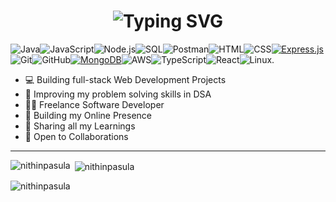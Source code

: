 <h1 align='center'>
<img src="https://readme-typing-svg.demolab.com?font=Fira+Code&weight=600&size=22&pause=1000&color=3F90F7&random=false&width=535&lines=%E2%9C%A8+Namaste%2C+I'm+Nithin.+You+are+Welcome!" alt="Typing SVG" />
</h1>

![Java](https://img.shields.io/badge/Java-ED8B00?style=for-the-badge&logo=Java&logoColor=white)![JavaScript](https://img.shields.io/badge/JavaScript-F7DF1E?style=for-the-badge&logo=javascript&logoColor=black)![Node.js](https://img.shields.io/badge/Node.js-43853D?style=for-the-badge&logo=node.js&logoColor=white)![SQL](https://img.shields.io/badge/SQL-CC2927?style=for-the-badge&logo=sql&logoColor=white)![Postman](https://img.shields.io/badge/Postman-FF6C37?style=for-the-badge&logo=postman&logoColor=white)![HTML](https://img.shields.io/badge/HTML5-E34F26?style=for-the-badge&logo=html5&logoColor=white)![CSS](https://img.shields.io/badge/CSS3-1572B6?style=for-the-badge&logo=css3&logoColor=white)[![Express.js](https://img.shields.io/badge/Express.js-%23404D59.svg?style=for-the-badge&logo=express&logoColor=white)](https://expressjs.com/)![Git](https://img.shields.io/badge/git-%23F05033.svg?style=for-the-badge&logo=git&logoColor=white)![GitHub](https://img.shields.io/badge/github-%23121011.svg?style=for-the-badge&logo=github&logoColor=white)[![MongoDB](https://img.shields.io/badge/MongoDB-13aa52?style=for-the-badge&logo=mongodb&logoColor=white)](https://www.mongodb.com/)![AWS](https://img.shields.io/badge/AWS-%23FF2900.svg?style=for-the-badge&logo=amazon-aws&logoColor=white)![TypeScript](https://img.shields.io/badge/TypeScript-D2691E?style=for-the-badge&logo=typescript&logoColor=white)![React](https://img.shields.io/badge/React-61DAFB?style=for-the-badge&logo=react&logoColor=black)![Linux](https://img.shields.io/badge/Linux-FCC624?style=for-the-badge&logo=linux&logoColor=black). 


- 💻 Building full-stack Web Development Projects
- 🧮 Improving my problem solving skills in DSA
- 👨‍💻 Freelance Software Developer
- 💪 Building my Online Presence
- 🤗 Sharing all my Learnings
- 🤝 Open to Collaborations
  
---


<p><img align="left" src="https://github-readme-stats.vercel.app/api/top-langs?username=nithinpasula&show_icons=true&locale=en&layout=compact" alt="nithinpasula" /></p>

<p>&nbsp;<img align="center" src="https://github-readme-stats.vercel.app/api?username=nithinpasula&show_icons=true&locale=en" alt="nithinpasula" /></p>

<p><img align="center" src="https://github-readme-streak-stats.herokuapp.com/?user=nithinpasula&" alt="nithinpasula" /></p>

